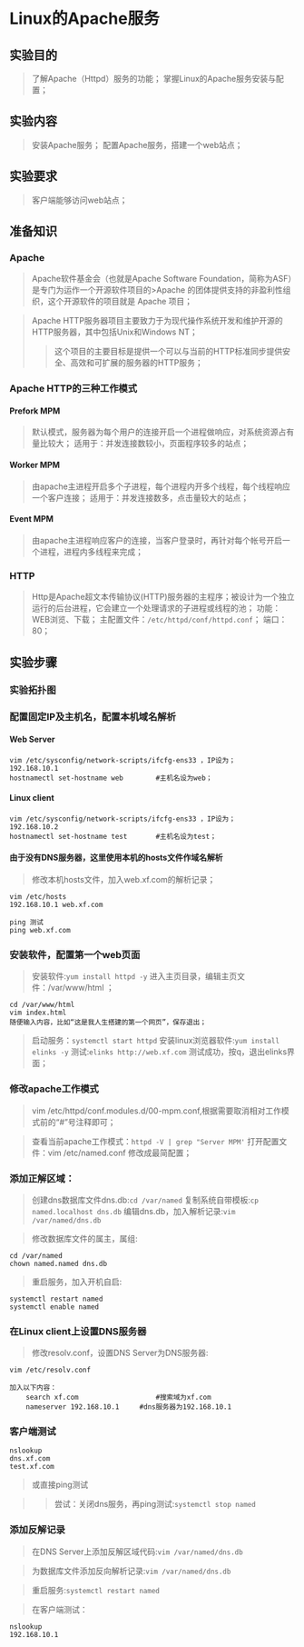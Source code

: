 # Linux的Apache服务

## 实验目的
>了解Apache（Httpd）服务的功能；
>掌握Linux的Apache服务安装与配置；

## 实验内容
>安装Apache服务；
>配置Apache服务，搭建一个web站点；

## 实验要求
>客户端能够访问web站点；

## 准备知识
### Apache
>Apache软件基金会（也就是Apache Software Foundation，简称为ASF）是专门为运作一个开源软件项目的>Apache 的团体提供支持的非盈利性组织，这个开源软件的项目就是 Apache 项目；

>Apache HTTP服务器项目主要致力于为现代操作系统开发和维护开源的HTTP服务器，其中包括Unix和Windows NT；
>>这个项目的主要目标是提供一个可以与当前的HTTP标准同步提供安全、高效和可扩展的服务器的HTTP服务；

### Apache HTTP的三种工作模式
#### Prefork MPM
>默认模式，服务器为每个用户的连接开启一个进程做响应，对系统资源占有量比较大；
>适用于：并发连接数较小，页面程序较多的站点；

#### Worker MPM
>由apache主进程开启多个子进程，每个进程内开多个线程，每个线程响应一个客户连接；
>适用于：并发连接数多，点击量较大的站点；

#### Event MPM
>由apache主进程响应客户的连接，当客户登录时，再针对每个帐号开启一个进程，进程内多线程来完成；

### HTTP
>Http是Apache超文本传输协议(HTTP)服务器的主程序；被设计为一个独立运行的后台进程，它会建立一个处理请求的子进程或线程的池；
>功能：WEB浏览、下载；
>主配置文件：`/etc/httpd/conf/httpd.conf`；
>端口：80；



## 实验步骤
### 实验拓扑图

### 配置固定IP及主机名，配置本机域名解析

#### Web Server
```
vim /etc/sysconfig/network-scripts/ifcfg-ens33 ，IP设为；
192.168.10.1
hostnamectl set-hostname web		#主机名设为web；
```

#### Linux client
```
vim /etc/sysconfig/network-scripts/ifcfg-ens33 ，IP设为；
192.168.10.2
hostnamectl set-hostname test		#主机名设为test；
```

#### 由于没有DNS服务器，这里使用本机的hosts文件作域名解析
>修改本机hosts文件，加入web.xf.com的解析记录；
```
vim /etc/hosts
192.168.10.1 web.xf.com

ping 测试
ping web.xf.com
```


### 安装软件，配置第一个web页面
>安装软件:`yum install httpd -y`
>进入主页目录，编辑主页文件：/var/www/html ；
```
cd /var/www/html
vim index.html
随便输入内容，比如“这是我人生搭建的第一个网页”，保存退出；
```

>启动服务：`systemctl start httpd`
>安装linux浏览器软件:`yum install elinks -y`
>测试:`elinks http://web.xf.com`
>测试成功，按q，退出elinks界面；


### 修改apache工作模式
>vim /etc/httpd/conf.modules.d/00-mpm.conf,根据需要取消相对工作模式前的“#”号注释即可；

>查看当前apache工作模式：`httpd -V | grep "Server MPM'`
>打开配置文件：vim /etc/named.conf
>修改成最简配置；


### 添加正解区域：

>创建dns数据库文件dns.db:`cd /var/named`
>复制系统自带模板:`cp named.localhost dns.db`
>编辑dns.db，加入解析记录:`vim /var/named/dns.db`

>修改数据库文件的属主，属组:
```
cd /var/named
chown named.named dns.db
```

>重启服务，加入开机自启:
```
systemctl restart named
systemctl enable named
```

### 在Linux client上设置DNS服务器
>修改resolv.conf，设置DNS Server为DNS服务器:
```
vim /etc/resolv.conf

加入以下内容：
	search xf.com					#搜索域为xf.com
	nameserver 192.168.10.1		#dns服务器为192.168.10.1
````

### 客户端测试
```
nslookup
dns.xf.com
test.xf.com
```

>或直接ping测试

>>尝试：关闭dns服务，再ping测试:`systemctl stop named`


### 添加反解记录
>在DNS Server上添加反解区域代码:`vim /var/named/dns.db`

>为数据库文件添加反向解析记录:`vim /var/named/dns.db`

>重启服务:`systemctl restart named`

>在客户端测试：
```
nslookup
192.168.10.1
```
